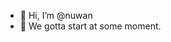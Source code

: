 - 👋 Hi, I’m @nuwan
- 👀 We gotta start at some moment.

<!---
nuwwan/nuwwan is a ✨ special ✨ repository because its `README.md` (this file) appears on your GitHub profile.
You can click the Preview link to take a look at your changes.
--->
